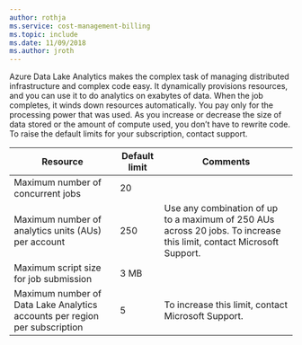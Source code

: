 ```yaml
---
author: rothja
ms.service: cost-management-billing
ms.topic: include
ms.date: 11/09/2018	
ms.author: jroth
---
```

Azure Data Lake Analytics makes the complex task of managing distributed infrastructure and complex code easy. It dynamically provisions resources, and you can use it to do analytics on exabytes of data. When the job completes, it winds down resources automatically. You pay only for the processing power that was used. As you increase or decrease the size of data stored or the amount of compute used, you don’t have to rewrite code. To raise the default limits for your subscription, contact support.

| **Resource** | **Default limit** | **Comments** |
| --- | --- | --- |
| Maximum number of concurrent jobs |20 | |
| Maximum number of analytics units (AUs) per account |250 | Use any combination of up to a maximum of 250 AUs across 20 jobs. To increase this limit, contact Microsoft Support. |
| Maximum script size for job submission | 3 MB | |
| Maximum number of Data Lake Analytics accounts per region per subscription | 5 | To increase this limit, contact Microsoft Support. |
